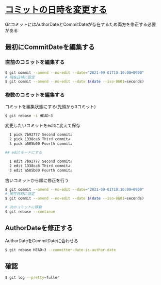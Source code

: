 # [コミットの日時を変更する](https://marimelon.github.io/knowledge/note/git/change_commit_date)
GitコミットにはAuthorDateとCommitDateが存在するため両方を修正する必要がある

## 最初にCommitDateを編集する
### 直前のコミットを編集する

```sh
$ git commit --amend --no-edit --date="2021-09-01T10:10:00+0900"
# 現在日時に設定
$ git commit --amend --no-edit --date $(date --iso-8601=seconds)
```

### 複数のコミットを編集する
コミットを編集状態にする(先頭から3コミット)

```sh
$ git rebase -i HEAD~3
```

変更したいコミットをeditに変えて保存

```sh
  1 pick 7b92777 Second commit↲
  2 pick 1338ca6 Third commit↲
  3 pick a505b00 Fourth commit↲

## editモードにする

  1 edit 7b92777 Second commit↲
  2 edit 1338ca6 Third commit↲
  3 edit a505b00 Fourth commit↲
```

古いコミットから順に修正を行う

```sh
$ git commit --amend --no-edit --date="2021-09-01T10:10:00+0900"
# 現在日時に設定
$ git commit --amend --no-edit --date $(date --iso-8601=seconds)

# 次のコミットに移動
$ git rebase --continue
```

## AuthorDateを修正する
AuthorDateをCommitDateに合わせる

```sh
$ git rebase HEAD~3 --committer-date-is-author-date
```

## 確認

```sh
$ git log --pretty=fuller
```